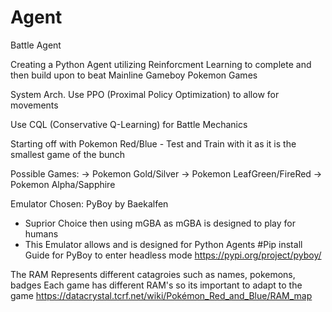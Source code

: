# Agent
Battle Agent

Creating a Python Agent utilizing Reinforcment Learning to complete and then build upon to beat Mainline Gameboy Pokemon Games

System Arch.
Use PPO (Proximal Policy Optimization) to allow for movements 

Use CQL (Conservative Q-Learning) for Battle Mechanics 

Starting off with Pokemon Red/Blue - Test and Train with it as it is the smallest game of the bunch 

Possible Games:
-> Pokemon Gold/Silver
-> Pokemon LeafGreen/FireRed
-> Pokemon Alpha/Sapphire

Emulator Chosen: PyBoy by Baekalfen 
- Suprior Choice then using mGBA as mGBA is designed to play for humans
- This Emulator allows and is designed for Python Agents
#Pip install Guide for PyBoy to enter headless mode
https://pypi.org/project/pyboy/

The RAM Represents different catagroies such as names, pokemons, badges
Each game has different RAM's so its important to adapt to the game
https://datacrystal.tcrf.net/wiki/Pokémon_Red_and_Blue/RAM_map